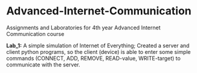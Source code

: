 # Advanced-Internet-Communication
Assignments and Laboratories for 4th year Advanced Internet Communication course

**Lab_1:**
A simple simulation of Internet of Everything; Created a server and client python programs, so the client (device) is able to enter some simple commands (CONNECT, ADD, REMOVE, READ-value, WRITE-target) to communicate with the server.
